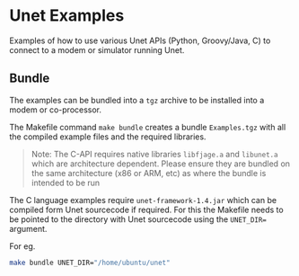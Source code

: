 Unet Examples
=============

Examples of how to use various Unet APIs (Python, Groovy/Java, C) to connect to a modem or simulator running Unet.


## Bundle

The examples can be bundled into a `tgz` archive to be installed into a modem or co-processor.

The Makefile command `make bundle` creates a bundle `Examples.tgz` with all the compiled example files and the required libraries.

> Note: The C-API requires native libraries `libfjage.a` and `libunet.a` which are architecture dependent. Please ensure they are bundled on the same architecture (x86 or ARM, etc) as where the bundle is intended to be run

The C language examples require `unet-framework-1.4.jar` which can be compiled form Unet sourcecode if required. For this the Makefile needs to be pointed to the directory with Unet sourcecode using the `UNET_DIR=` argument.

For eg.
 
```bash
make bundle UNET_DIR="/home/ubuntu/unet"
```


